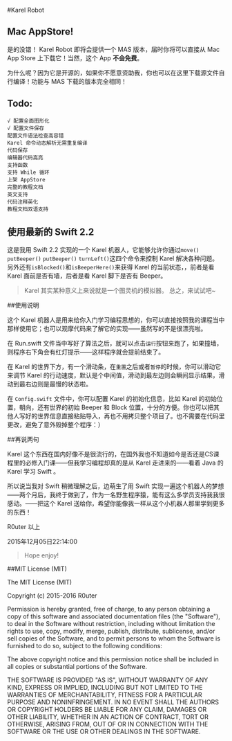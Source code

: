 #Karel Robot

## Mac AppStore!

是的没错！ Karel Robot 即将会提供一个 MAS 版本，届时你将可以直接从 Mac App Store 上下载它！当然，这个 App **不会免费**。

为什么呢？因为它是开源的，如果你不愿意资助我，你也可以在这里下载源文件自行编译！功能与 MAS 下载的版本完全相同！

Todo:
--------

    √ 配置全面图形化 
    √ 配置文件保存 
    配置文件语法检查高容错
    Karel 命令动态解析无需重复编译
    代码保存
    编辑器代码高亮
    支持函数
    支持 While 循环
    上架 AppStore
    完整的教程文档
    英文支持
    代码注释英化
    教程文档双语支持


使用最新的 Swift 2.2
----
这是我用 Swift 2.2 实现的一个 Karel 机器人，它能够允许你通过`move()` `putBeeper()` `putBeeper()` `turnLeft()`这四个命令来控制 Karel 解决各种问题。
另外还有`isBlocked()`和`isBeeperHere()`来获得 Karel 的当前状态，，前者是看 Karel 面前是否有墙，后者是看 Karel 脚下是否有 Beeper。

>Karel 其实某种意义上来说就是一个图灵机的模拟器。
总之，来试试吧~


##使用说明

这个 Karel 机器人是用来给你入门学习编程思想的，你可以直接按照我的课程当中那样使用它；也可以观摩代码来了解它的实现——虽然写的不是很漂亮啦。

在 Run.swift 文件当中写好了算法之后，就可以点击`运行`按钮来跑了，如果撞墙，则程序右下角会有红灯提示——这样程序就会提前结束了。

在 Karel 的世界下方，有一个滑动条，在`重置`之后或者`暂停`的时候，你可以滑动它来调节 Karel 的行动速度，默认是个中间值，滑动到最左边则会瞬间显示结果，滑动到最右边则是最慢的状态啦。

在 `Config.swift` 文件中，你可以配置 Karel 的初始化信息，比如 Karel 的初始位置，朝向，还有世界的初始 Beeper 和 Block 位置，十分的方便。你也可以把其他人写好的世界信息直接粘贴导入，再也不用拷贝整个项目了。也不需要在代码里更改，避免了意外毁掉整个程序：）


##再说两句

Karel 这个东西在国内好像不是很流行的，在国外我也不知道如今是否还是CS课程里的必修入门课——但我学习编程却真的是从 Karel 走进来的——看着 Java 的 Karel 学习 Swift 。

所以说当我对 Swift 稍微理解之后，边萌生了用 Swift 实现一遍这个机器人的梦想——两个月后，我终于做到了，作为一名野生程序猿，能有这么多学员支持我我很感动。——把这个 Karel 送给你，希望你能像我一样从这个小机器人那里学到更多的东西！


R0uter 
以上

2015年12月05日22:14:00


>Hope enjoy!

##MIT License (MIT)

The MIT License (MIT)

Copyright (c) 2015-2016 R0uter

Permission is hereby granted, free of charge, to any person obtaining a copy
of this software and associated documentation files (the "Software"), to deal
in the Software without restriction, including without limitation the rights
to use, copy, modify, merge, publish, distribute, sublicense, and/or sell
copies of the Software, and to permit persons to whom the Software is
furnished to do so, subject to the following conditions:

The above copyright notice and this permission notice shall be included in all
copies or substantial portions of the Software.

THE SOFTWARE IS PROVIDED "AS IS", WITHOUT WARRANTY OF ANY KIND, EXPRESS OR
IMPLIED, INCLUDING BUT NOT LIMITED TO THE WARRANTIES OF MERCHANTABILITY,
FITNESS FOR A PARTICULAR PURPOSE AND NONINFRINGEMENT. IN NO EVENT SHALL THE
AUTHORS OR COPYRIGHT HOLDERS BE LIABLE FOR ANY CLAIM, DAMAGES OR OTHER
LIABILITY, WHETHER IN AN ACTION OF CONTRACT, TORT OR OTHERWISE, ARISING FROM,
OUT OF OR IN CONNECTION WITH THE SOFTWARE OR THE USE OR OTHER DEALINGS IN THE
SOFTWARE.
